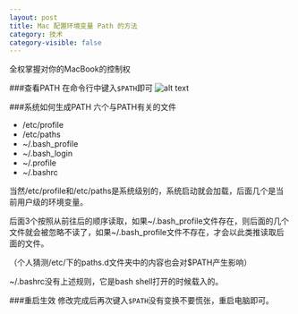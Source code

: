 ```yaml
---
layout: post  
title: Mac 配置环境变量 Path 的方法
category: 技术
category-visible: false
---
```


全权掌握对你的MacBook的控制权

###查看PATH
在命令行中键入`$PATH`即可
![alt text](http://7xoc7e.com1.z0.glb.clouddn.com/16-1-1/78789676.jpg "1-1.png")

###系统如何生成PATH
六个与PATH有关的文件

* /etc/profile 
* /etc/paths 
* ~/.bash_profile 
* ~/.bash_login 
* ~/.profile 
* ~/.bashrc

当然/etc/profile和/etc/paths是系统级别的，系统启动就会加载，后面几个是当前用户级的环境变量。

后面3个按照从前往后的顺序读取，如果~/.bash_profile文件存在，则后面的几个文件就会被忽略不读了，如果~/.bash_profile文件不存在，才会以此类推读取后面的文件。

（个人猜测/etc/下的paths.d文件夹中的内容也会对$PATH产生影响）

~/.bashrc没有上述规则，它是bash shell打开的时候载入的。

###重启生效
修改完成后再次键入`$PATH`没有变换不要慌张，重启电脑即可。

